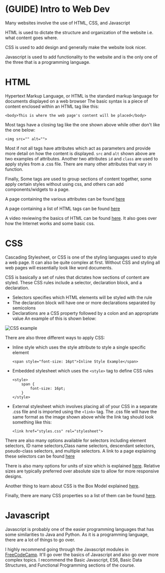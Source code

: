 # (GUIDE) Intro to Web Dev

Many websites involve the use of HTML, CSS, and Javascript

HTML is used to dictate the structure and organization of the website i.e. what content goes where.

CSS is used to add design and generally make the website look nicer.

Javascript is used to add functionality to the website and is the only one of the three that is a programming language.

# HTML
Hypertext Markup Language, or HTML is the standard markup language for documents displayed on a web browser
The basic syntax is a piece of content enclosed within an HTML tag like this:
```
<body>This is where the web page's content will be placed</body>
```
Most tags have a closing tag like the one shown above while other don't like the one below:
```
<img src="" alt="">
```
Most if not all tags have attributes which act as parameters and provide more detail on how the content is displayed. `src` and `alt` shown above are two examples of attributes. Another two attributes `id` and `class` are used to apply styles from a .css file. There are many other attributes that vary in function.

Finally, Some tags are used to group sections of content together, some apply certain styles without using css, and others can add components/widgets to a page.

A page containing the various attributes can be found [here](https://www.w3schools.com/tags/ref_attributes.asp)

A page containing a list of HTML tags can be found [here](https://www.w3schools.com/tags/ref_byfunc.asp)

A video reviewing the basics of HTML can be found [here](https://youtu.be/qz0aGYrrlhU). It also goes over how the Internet works and some basic css.

# CSS
Cascading Stylesheet, or CSS is one of the styling languages used to style a web page. It can also be quite complex at first. Without CSS and styling all web pages will essentially look like word documents.

CSS is basically a set of rules that dictates how sections of content are styled. These CSS rules include a selector, declaration block, and a declaration.
- Selectors specifies which HTML elements will be styled with the rule
- The declaration block will have one or more declarations separated by semicolons
- Declarations are a CSS property followed by a colon and an appropriate value
An example of this is shown below:

![CSS example](https://developer.mozilla.org/en-US/docs/Learn/Getting_started_with_the_web/CSS_basics/css-declaration-small.png)

There are also three different ways to apply CSS:
- Inline style which uses the style attribute to style a single specific element

    ```
    <span style="font-size: 16pt">Inline Style Example</span>
    ```
- Embedded stylesheet which uses the `<style>` tag to define CSS rules

    ```
    <style>
        span {
            font-size: 16pt;
        }
    </style>
    ```
- External stylesheet which involves placing all of your CSS in a separate .css file and is imported using the `<link>` tag. The .css file will have the same format as the image shown above while the link tag should look something like this:

    ```
    <link href="styles.css" rel="stylesheet">
    ```

There are also many options available for selectors including element selectors, ID name selectors,Class name selectors, descendant selectors, pseudo-class selectors, and multiple selectors.
A link to a page explaining these selectors can be found [here](https://www.w3schools.com/css/css_selectors.asp)

There is also many options for units of size which is explained [here](https://www.w3schools.com/cssref/css_units.php). Relative sizes are typically preferred over absolute size to allow for more responsive designs.

Another thing to learn about CSS is the Box Model explained [here](https://www.w3schools.com/css/css_boxmodel.asp).

Finally, there are many CSS properties so a list of them can be found [here](https://www.w3schools.com/cssref/index.php).

# Javascript
Javascript is probably one of the easier programming languages that has some similarities to Java and Python. As it is a programming language, there are a lot of things to go over.

I highly recommend going through the Javascript modules in [FreeCodeCamp](https://www.freecodecamp.org/learn/javascript-algorithms-and-data-structures/). It'll go over the basics of Javascript and also go over more complex topics. I recommend the Basic Javascript, ES6, Basic Data Structures, and Functional Programming sections of the course.